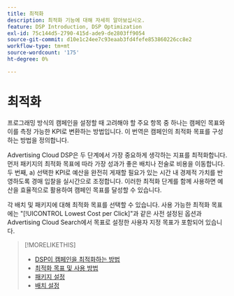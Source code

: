 ```yaml
---
title: 최적화
description: 최적화 기능에 대해 자세히 알아보십시오.
feature: DSP Introduction, DSP Optimization
exl-id: 75c144d5-2790-415d-ade9-de2803ff9054
source-git-commit: d10e1c24ee7c93eaab3fd4fefe853860226cc8e2
workflow-type: tm+mt
source-wordcount: '175'
ht-degree: 0%

---
```


# 최적화

프로그래밍 방식의 캠페인을 설정할 때 고려해야 할 주요 항목 중 하나는 캠페인 목표와 이를 측정 가능한 KPI로 변환하는 방법입니다. 이 번역은 캠페인의 최적화 목표를 구성하는 방법을 정의합니다.

Advertising Cloud DSP은 두 단계에서 가장 중요하게 생각하는 지표를 최적화합니다. 먼저 패키지의 최적화 목표에 따라 가장 성과가 좋은 배치나 전술로 비용을 이동합니다. 두 번째, a) 선택한 KPI로 예산을 완전히 게재할 필요가 있는 시간 내 경제적 가치를 반영하도록 경매 입찰을 실시간으로 조정합니다. 이러한 최적화 단계를 함께 사용하면 예산을 효율적으로 활용하여 캠페인 목표를 달성할 수 있습니다.

각 배치 및 패키지에 대해 최적화 목표를 선택할 수 있습니다. 사용 가능한 최적화 목표에는 &quot;[!UICONTROL Lowest Cost per Click]&quot;과 같은 사전 설정된 옵션과 Advertising Cloud Search에서 목표로 설정한 사용자 지정 목표가 포함되어 있습니다.

>[!MORELIKETHIS]
>
> * [DSP이 캠페인을 최적화하는 방법](/help/dsp/optimization/optimization-how-dsp-optimizes-campaigns.md)
>* [최적화 목표 및 사용 방법](/help/dsp/optimization/optimization-goals.md)
>* [패키지 설정](/help/dsp/campaign-management/packages/package-settings.md)
>* [배치 설정](/help/dsp/campaign-management/placements/placement-settings.md)

